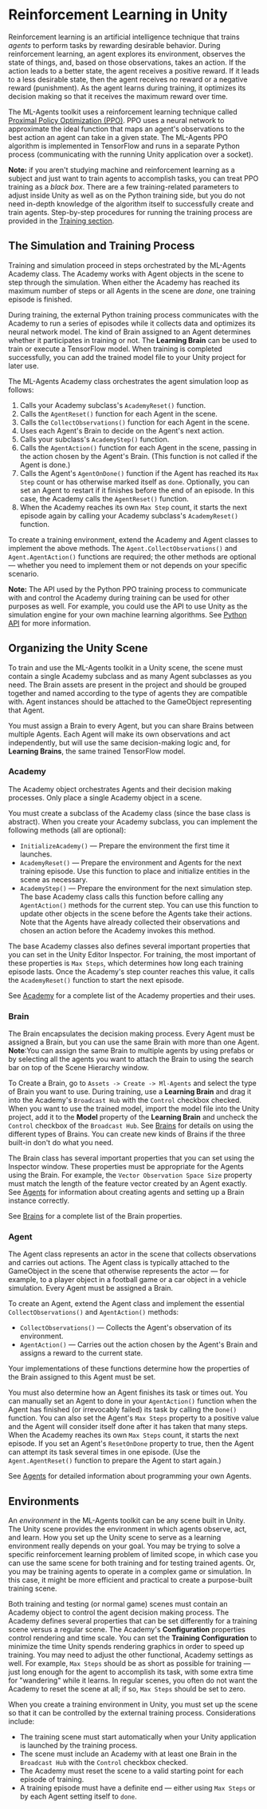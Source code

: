 # Reinforcement Learning in Unity

Reinforcement learning is an artificial intelligence technique that trains
_agents_ to perform tasks by rewarding desirable behavior. During reinforcement
learning, an agent explores its environment, observes the state of things, and,
based on those observations, takes an action. If the action leads to a better
state, the agent receives a positive reward. If it leads to a less desirable
state, then the agent receives no reward or a negative reward (punishment). As
the agent learns during training, it optimizes its decision making so that it
receives the maximum reward over time.

The ML-Agents toolkit uses a reinforcement learning technique called
[Proximal Policy Optimization (PPO)](https://blog.openai.com/openai-baselines-ppo/).
PPO uses a neural network to approximate the ideal function that maps an agent's
observations to the best action an agent can take in a given state. The
ML-Agents PPO algorithm is implemented in TensorFlow and runs in a separate
Python process (communicating with the running Unity application over a socket).

**Note:** if you aren't studying machine and reinforcement learning as a subject
and just want to train agents to accomplish tasks, you can treat PPO training as
a _black box_. There are a few training-related parameters to adjust inside
Unity as well as on the Python training side, but you do not need in-depth
knowledge of the algorithm itself to successfully create and train agents.
Step-by-step procedures for running the training process are provided in the
[Training section](Training-ML-Agents.md).

## The Simulation and Training Process

Training and simulation proceed in steps orchestrated by the ML-Agents Academy
class. The Academy works with Agent objects in the scene to step
through the simulation. When either the Academy has reached its maximum number
of steps or all Agents in the scene are _done_, one training episode is
finished.

During training, the external Python training process communicates with the
Academy to run a series of episodes while it collects data and optimizes its
neural network model. The kind of Brain assigned to an Agent determines whether
it participates in training or not. The **Learning Brain** can be used to train 
or execute a TensorFlow model. When training is completed
successfully, you can add the trained model file to your Unity project for later
use.

The ML-Agents Academy class orchestrates the agent simulation loop as follows:

1. Calls your Academy subclass's `AcademyReset()` function.
2. Calls the `AgentReset()` function for each Agent in the scene.
3. Calls the  `CollectObservations()` function for each Agent in the scene.
4. Uses each Agent's Brain to decide on the Agent's next action.
5. Calls your subclass's `AcademyStep()` function.
6. Calls the `AgentAction()` function for each Agent in the scene, passing in
   the action chosen by the Agent's Brain. (This function is not called if the
   Agent is done.)
7. Calls the Agent's `AgentOnDone()` function if the Agent has reached its `Max
   Step` count or has otherwise marked itself as `done`. Optionally, you can set
   an Agent to restart if it finishes before the end of an episode. In this
   case, the Academy calls the `AgentReset()` function.
8. When the Academy reaches its own `Max Step` count, it starts the next episode
   again by calling your Academy subclass's `AcademyReset()` function.

To create a training environment, extend the Academy and Agent classes to
implement the above methods. The `Agent.CollectObservations()` and
`Agent.AgentAction()` functions are required; the other methods are optional —
whether you need to implement them or not depends on your specific scenario.

**Note:** The API used by the Python PPO training process to communicate with
and control the Academy during training can be used for other purposes as well.
For example, you could use the API to use Unity as the simulation engine for
your own machine learning algorithms. See [Python API](Python-API.md) for more
information.

## Organizing the Unity Scene

To train and use the ML-Agents toolkit in a Unity scene, the scene must contain
a single Academy subclass and as many Agent subclasses
as you need. The Brain assets are present in the project and should be grouped 
together and named according to the type of agents they are compatible with.
Agent instances should be attached to the GameObject representing that Agent.

You must assign a Brain to every Agent, but you can share Brains between
multiple Agents. Each Agent will make its own observations and act
independently, but will use the same decision-making logic and, for **Learning
Brains**, the same trained TensorFlow model.

### Academy

The Academy object orchestrates Agents and their decision making processes. Only
place a single Academy object in a scene.

You must create a subclass of the Academy class (since the base class is
abstract). When you create your Academy subclass, you can implement the
following methods (all are optional):

* `InitializeAcademy()` — Prepare the environment the first time it launches.
* `AcademyReset()` — Prepare the environment and Agents for the next training
  episode. Use this function to place and initialize entities in the scene as
  necessary.
* `AcademyStep()` — Prepare the environment for the next simulation step. The
  base Academy class calls this function before calling any `AgentAction()`
  methods for the current step. You can use this function to update other
  objects in the scene before the Agents take their actions. Note that the
  Agents have already collected their observations and chosen an action before
  the Academy invokes this method.

The base Academy classes also defines several important properties that you can
set in the Unity Editor Inspector. For training, the most important of these
properties is `Max Steps`, which determines how long each training episode
lasts. Once the Academy's step counter reaches this value, it calls the
`AcademyReset()` function to start the next episode.

See [Academy](Learning-Environment-Design-Academy.md) for a complete list of
the Academy properties and their uses.

### Brain

The Brain encapsulates the decision making process. Every Agent must be
assigned a Brain, but you can use the same Brain with more than one Agent.
__Note__:You can assign the same Brain to multiple agents by using prefabs
or by selecting all the agents you want to attach the Brain to using the 
search bar on top of the Scene Hierarchy window.

To Create a Brain, go to `Assets -> Create -> Ml-Agents` and select the 
type of Brain you want to use. During training, use a **Learning Brain** 
and drag it into the Academy's `Broadcast Hub` with the `Control` checkbox checked.
When you want to use the trained model, import the model file into the Unity
project, add it to the **Model** property of the **Learning Brain** and uncheck
the `Control` checkbox of the `Broadcast Hub`. See
[Brains](Learning-Environment-Design-Brains.md) for details on using the
different types of Brains. You can create new kinds of Brains if the three
built-in don't do what you need.

The Brain class has several important properties that you can set using the
Inspector window. These properties must be appropriate for the Agents using the
Brain. For example, the `Vector Observation Space Size` property must match the
length of the feature vector created by an Agent exactly. See
[Agents](Learning-Environment-Design-Agents.md) for information about creating
agents and setting up a Brain instance correctly.

See [Brains](Learning-Environment-Design-Brains.md) for a complete list of the
Brain properties.

### Agent

The Agent class represents an actor in the scene that collects observations and
carries out actions. The Agent class is typically attached to the GameObject in
the scene that otherwise represents the actor — for example, to a player object
in a football game or a car object in a vehicle simulation. Every Agent must be
assigned a Brain.

To create an Agent, extend the Agent class and implement the essential
`CollectObservations()` and `AgentAction()` methods:

* `CollectObservations()` — Collects the Agent's observation of its environment.
* `AgentAction()` — Carries out the action chosen by the Agent's Brain and
  assigns a reward to the current state.

Your implementations of these functions determine how the properties of the
Brain assigned to this Agent must be set.

You must also determine how an Agent finishes its task or times out. You can
manually set an Agent to done in your `AgentAction()` function when the Agent
has finished (or irrevocably failed) its task by calling the `Done()` function. 
You can also set the Agent's `Max Steps` property to a positive value and the 
Agent will consider itself done after it has taken that many steps. When the 
Academy reaches its own `Max Steps` count, it starts the next episode. If you 
set an Agent's `ResetOnDone` property to true, then the Agent can attempt its 
task several times in one episode. (Use the `Agent.AgentReset()` function to 
prepare the Agent to start again.)

See [Agents](Learning-Environment-Design-Agents.md) for detailed information
about programming your own Agents.

## Environments

An _environment_ in the ML-Agents toolkit can be any scene built in Unity. The
Unity scene provides the environment in which agents observe, act, and learn.
How you set up the Unity scene to serve as a learning environment really depends
on your goal. You may be trying to solve a specific reinforcement learning
problem of limited scope, in which case you can use the same scene for both
training and for testing trained agents. Or, you may be training agents to
operate in a complex game or simulation. In this case, it might be more
efficient and practical to create a purpose-built training scene.

Both training and testing (or normal game) scenes must contain an Academy object
to control the agent decision making process. The Academy defines several
properties that can be set differently for a training scene versus a regular
scene. The Academy's **Configuration** properties control rendering and time
scale. You can set the **Training Configuration** to minimize the time Unity
spends rendering graphics in order to speed up training. You may need to adjust
the other functional, Academy settings as well. For example, `Max Steps` should
be as short as possible for training — just long enough for the agent to
accomplish its task, with some extra time for "wandering" while it learns. In
regular scenes, you often do not want the Academy to reset the scene at all; if
so, `Max Steps` should be set to zero.

When you create a training environment in Unity, you must set up the scene so
that it can be controlled by the external training process. Considerations
include:

* The training scene must start automatically when your Unity application is
  launched by the training process.
* The scene must include an Academy with at least one Brain in the `Broadcast Hub`
  with the `Control` checkbox checked.
* The Academy must reset the scene to a valid starting point for each episode of
  training.
* A training episode must have a definite end — either using `Max Steps` or by
  each Agent setting itself to `done`.

